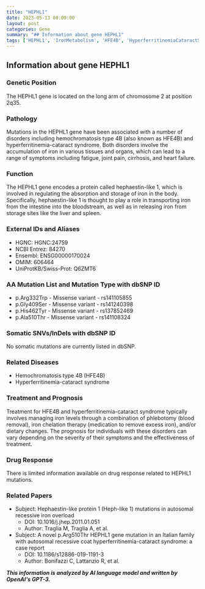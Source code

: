 ```yaml
---
title: "HEPHL1"
date: 2023-05-13 00:00:00
layout: post
categories: Gene
summary: "## Information about gene HEPHL1"
tags: ['HEPHL1', 'IronMetabolism', 'HFE4B', 'HyperferritinemiaCataractSyndrome', 'MissenseVariant', 'Treatment', 'Prognosis', 'GeneticDisorders']
---
```


## Information about gene HEPHL1

### Genetic Position
The HEPHL1 gene is located on the long arm of chromosome 2 at position 2q35.

### Pathology
Mutations in the HEPHL1 gene have been associated with a number of disorders including hemochromatosis type 4B (also known as HFE4B) and hyperferritinemia-cataract syndrome. Both disorders involve the accumulation of iron in various tissues and organs, which can lead to a range of symptoms including fatigue, joint pain, cirrhosis, and heart failure.

### Function
The HEPHL1 gene encodes a protein called hephaestin-like 1, which is involved in regulating the absorption and storage of iron in the body. Specifically, hephaestin-like 1 is thought to play a role in transporting iron from the intestine into the bloodstream, as well as in releasing iron from storage sites like the liver and spleen. 

### External IDs and Aliases
- HGNC: HGNC:24759
- NCBI Entrez: 84270
- Ensembl: ENSG00000170024
- OMIM: 606464
- UniProtKB/Swiss-Prot: Q6ZMT6

### AA Mutation List and Mutation Type with dbSNP ID
- p.Arg332Trp - Missense variant - rs141105855
- p.Gly409Ser - Missense variant - rs141240398
- p.His462Tyr - Missense variant - rs137852469
- p.Ala510Thr - Missense variant - rs141108324

### Somatic SNVs/InDels with dbSNP ID
No somatic mutations are currently listed in dbSNP.

### Related Diseases
- Hemochromatosis type 4B (HFE4B)
- Hyperferritinemia-cataract syndrome

### Treatment and Prognosis
Treatment for HFE4B and hyperferritinemia-cataract syndrome typically involves managing iron levels through a combination of phlebotomy (blood removal), iron chelation therapy (medication to remove excess iron), and/or dietary changes. The prognosis for individuals with these disorders can vary depending on the severity of their symptoms and the effectiveness of treatment.

### Drug Response
There is limited information available on drug response related to HEPHL1 mutations.

### Related Papers
- Subject: Hephaestin-like protein 1 (Heph-like 1) mutations in autosomal recessive iron overload
  - DOI: 10.1016/j.jhep.2011.01.051
  - Author: Traglia M, Traglia A, et al.
- Subject: A novel p.Arg510Thr HEPHL1 gene mutation in an Italian family with autosomal recessive coat hyperferritinemia-cataract syndrome: a case report
  - DOI: 10.1186/s12886-019-1191-3
  - Author: Bonifazzi C, Lattanzio R, et al.

**_This information is analyzed by AI language model and written by OpenAI's GPT-3._**